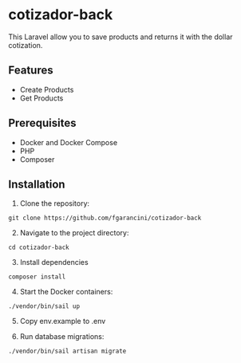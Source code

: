 # cotizador-back

This Laravel allow you to save products and returns it with the dollar cotization.

## Features

- Create Products
- Get Products

## Prerequisites

-   Docker and Docker Compose
-   PHP
-   Composer

## Installation

1. Clone the repository:

`git clone https://github.com/fgarancini/cotizador-back`

2. Navigate to the project directory:

`cd cotizador-back`

3. Install dependencies

`composer install`

4. Start the Docker containers:

`./vendor/bin/sail up`

5. Copy env.example to .env

5. Run database migrations:

`./vendor/bin/sail artisan migrate`




